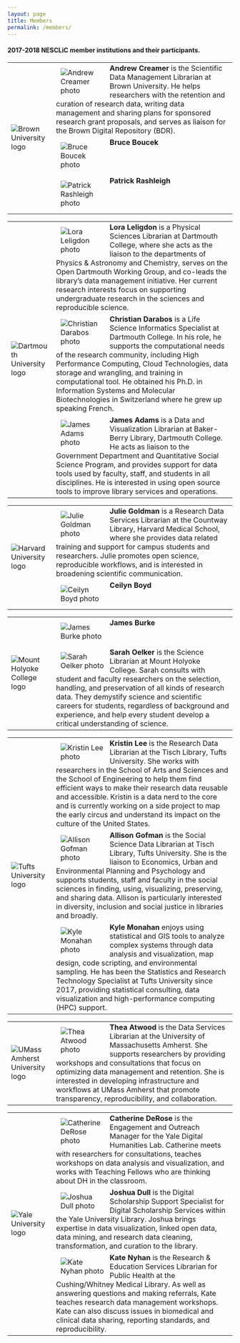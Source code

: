 ```yaml
---
layout: page
title: Members
permalink: /members/
---
```

#### 2017-2018 NESCLiC member institutions and their participants.


<table>
  <tr><td rowspan="3" width="20%"><img src="/home/images/Brown.png" alt="Brown University logo"></td>
    <td><div style="width:100px;float:left;margin:10px"><img src="/home/images/AC_Brown.jpg" alt="Andrew Creamer photo"></div><div><b>Andrew Creamer</b> is the Scientific Data Management Librarian at Brown University. He helps researchers with the retention and curation of research data, writing data management and sharing plans for sponsored research grant proposals, and serves as liaison for the Brown Digital Repository (BDR).</div></td></tr>
  <tr><td><div style="width:100px;float:left;margin:10px"><img src="/home/images/carpentries200x200.png" alt="Bruce Boucek photo"></div><div><b>Bruce Boucek </b> </div></td></tr>
  <tr><td><div style="width:100px;float:left;margin:10px"><img src="/home/images/carpentries200x200.png" alt="Patrick Rashleigh photo"></div><div><b>Patrick Rashleigh</b> </div></td></tr></table>

<table>
  <tr><td rowspan="3" width="20%"><img src="/home/images/dartmouth.jpg" alt="Dartmouth University logo"></td>
    <td><div style="width:100px;float:left;margin:10px"><img src="/home/images/carpentries200x200.png" alt="Lora Leligdon photo"></div><div><b>Lora Leligdon</b> is a Physical Sciences Librarian at Dartmouth College, where she acts as the liaison to the departments of Physics & Astronomy and Chemistry, serves on the Open Dartmouth Working Group, and co-leads the library’s data management initiative.  Her current research interests focus on supporting undergraduate research in the sciences and reproducible science.</div></td></tr>
  <tr><td><div style="width:100px;float:left;margin:10px"><img src="/home/images/CD_Dartmouth.jpg" alt="Christian Darabos photo"></div><div><b>Christian Darabos </b> is a Life Science Informatics Specialist at Dartmouth College. In his role, he supports the computational needs of the research community, including High Performance Computing, Cloud Technologies, data storage and wrangling, and training in computational tool. He obtained his Ph.D. in Information Systems and Molecular Biotechnologies in Switzerland where he grew up speaking French.</div></td></tr>
  <tr><td><div style="width:100px;float:left;margin:10px"><img src="/home/images/JA_Dartmouth.png" alt="James Adams photo"></div><div><b>James Adams</b> is a Data and Visualization Librarian at Baker-Berry Library, Dartmouth College. He acts as liaison to the Government Department and Quantitative Social Science Program, and provides support for data tools used by faculty, staff, and students in all disciplines. He is interested in using open source tools to improve library services and operations.</div></td></tr></table>
  
<table>
  <tr><td rowspan="3" width="20%"><img src="/home/images/HarvardLibrary.png" alt="Harvard University logo"></td>
    <td><div style="width:100px;float:left;margin:10px"><img src="/home/images/JG_Harvard.jpg" alt="Julie Goldman photo"></div><div><b>Julie Goldman</b> is a Research Data Services Librarian at the Countway Library, Harvard Medical School, where she provides data related training and support for campus students and researchers. Julie promotes open science, reproducible workflows, and is interested in broadening scientific communication.</div></td></tr>
  <tr><td><div style="width:100px;float:left;margin:10px"><img src="/home/images/carpentries200x200.png" alt="Ceilyn Boyd photo"></div><div><b>Ceilyn Boyd </b> </div></td></tr>
</table>

<table>
  <tr><td rowspan="3" width="20%"><img src="/home/images/mountholyokecollege.png" alt="Mount Holyoke College logo"></td>
    <td><div style="width:100px;float:left;margin:10px"><img src="/home/images/Burkeapr18.jpg" alt="James Burke photo"></div><div><b>James Burke</b> </div></td></tr>
  <tr><td><div style="width:100px;float:left;margin:10px"><img 
src="/home/images/soelker2015.jpg" alt="Sarah Oelker 
photo"></div><div><b>Sarah Oelker</b> is the Science Librarian at Mount 
Holyoke College. Sarah consults with student and faculty 
researchers on the selection, handling, and preservation of all kinds of 
research data. They demystify science and scientific careers for students, regardless of 
background and experience, and help every student develop a critical 
understanding of science.</div></td></tr> </table>

<table>
  <tr><td rowspan="3" width="20%"><img src="/home/images/tufts-logo-univ-blue.png" alt="Tufts University logo"></td>
    <td><div style="width:100px;float:left;margin:10px"><img src="/home/images/KL_Tufts.jpg" alt="Kristin Lee photo"></div><div><b>Kristin Lee</b> is the Research Data Librarian at the Tisch Library, Tufts University. She works with researchers in the School of Arts and Sciences and the School of Engineering to help them find efficient ways to make their research data reusable and accessible. Kristin is a data nerd to the core and is currently working on a side project to map the early circus and understand its impact on the culture of the United States.</div></td></tr>
  <tr><td><div style="width:100px;float:left;margin:10px"><img src="/home/images/AG_Tufts.png" alt="Allison Gofman photo"></div><div><b>Allison Gofman </b> is the Social Science Data Librarian at Tisch Library, Tufts University. She is the liaison to Economics, Urban and Environmental Planning and Psychology and supports students, staff and faculty in the social sciences in finding, using, visualizing, preserving, and sharing data. Allison is particularly interested in diversity, inclusion and social justice in libraries and broadly.</div></td></tr>
  <tr><td><div style="width:100px;float:left;margin:10px"><img src="/home/images/KM_Tufts.jpg" alt="Kyle Monahan photo"></div><div><b>Kyle Monahan</b> enjoys using statistical and GIS tools to analyze complex systems through data analysis and visualization, map design, code scripting, and environmental sampling. He has been the Statistics and Research Technology Specialist at Tufts University since 2017, providing statistical consulting, data visualization and high-performance computing (HPC) support.</div></td></tr></table>
  
<table>
  <tr><td rowspan="1" width="20%"><img src="/home/images/UMassAmherstLibraries.gif" alt="UMass Amherst University logo"></td>
    <td><div style="width:100px;float:left;margin:10px"><img 
src="/home/images/tpa_profile02.jpg" alt="Thea Atwood 
photo"></div><div><b>Thea Atwood</b> is the Data Services Librarian at 
the University of Massachusetts Amherst. She supports researchers by 
providing workshops and consultations that focus on optimizing data 
management and retention. She is interested in developing infrastructure 
and workflows at UMass Amherst that promote transparency, 
reproducibility, and collaboration. </div></td></tr> </table>

<table>
  <tr><td rowspan="3" width="20%"><img src="/home/images/yale.png" alt="Yale University logo"></td>
    <td><div style="width:100px;float:left;margin:10px"><img src="/home/images/CD100x100.png" alt="Catherine DeRose photo"></div><div><b>Catherine DeRose</b> is the Engagement and Outreach Manager for the Yale Digital Humanities Lab. Catherine meets with researchers for consultations, teaches workshops on data analysis and visualization, and works with Teaching Fellows who are thinking about DH in the classroom.</div></td></tr>
  <tr><td><div style="width:100px;float:left;margin:10px"><img src="/home/images/JD100x100.png" alt="Joshua Dull photo"></div><div><b>Joshua Dull</b> is the Digital Scholarship Support Specialist for Digital Scholarship Services within the Yale University Library. Joshua brings expertise in data visualization, linked open data, data mining, and research data cleaning, transformation, and curation to the library.</div></td></tr>
  <tr><td><div style="width:100px;float:left;margin:10px"><img src="/home/images/KN100x100.png" alt="Kate Nyhan photo"></div><div><b>Kate Nyhan</b> is the Research & Education Services Librarian for Public Health at the Cushing/Whitney Medical Library. As well as answering questions and making referrals, Kate teaches research data management workshops. Kate can also discuss issues in biomedical and clinical data sharing, reporting standards, and reproducibility.</div></td></tr></table>


